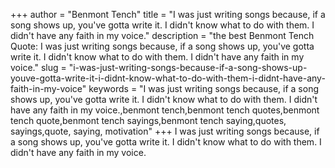 +++
author = "Benmont Tench"
title = "I was just writing songs because, if a song shows up, you've gotta write it. I didn't know what to do with them. I didn't have any faith in my voice."
description = "the best Benmont Tench Quote: I was just writing songs because, if a song shows up, you've gotta write it. I didn't know what to do with them. I didn't have any faith in my voice."
slug = "i-was-just-writing-songs-because-if-a-song-shows-up-youve-gotta-write-it-i-didnt-know-what-to-do-with-them-i-didnt-have-any-faith-in-my-voice"
keywords = "I was just writing songs because, if a song shows up, you've gotta write it. I didn't know what to do with them. I didn't have any faith in my voice.,benmont tench,benmont tench quotes,benmont tench quote,benmont tench sayings,benmont tench saying,quotes, sayings,quote, saying, motivation"
+++
I was just writing songs because, if a song shows up, you've gotta write it. I didn't know what to do with them. I didn't have any faith in my voice.
